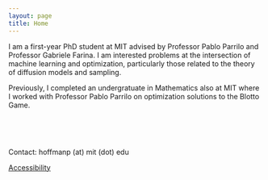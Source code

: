 ```yaml
---
layout: page
title: Home
---
```



I am a first-year PhD student at MIT advised by Professor Pablo Parrilo and Professor Gabriele Farina. I am interested problems at the intersection of machine learning and optimization, particularly those related to the theory of diffusion models and sampling. 


Previously, I completed an undergratuate in Mathematics also at MIT where I worked with Professor Pablo Parrilo on optimization solutions to the Blotto Game.   

 &nbsp;

 &nbsp;

 Contact: hoffmanp (at) mit (dot) edu
  
 [Accessibility](https://accessibility.mit.edu)

